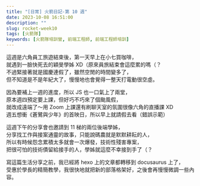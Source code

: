 ```yaml
---
title: "[日常] 火箭日記-第 10 週"
date: 2023-10-08 16:51:00
description: ""
slug: rocket-week10
tags: [火箭隊]
keywords: [火箭隊培訓營, 前端工程師, 前端工程師培訓]
---
```


這週是六角員工旅遊結束後，第一天早上在小七買咖啡，  
就遇到一臉快死去的穎旻學姊 XD（原來員旅結束會這麼累的嗎（？  
不過緊接著就是國慶連假了，雖然空閒的時間變多了，  
但不知道是不是年紀大了，慢慢地也會覺得一整天打電動很空虛。

<!-- truncate -->

因為要補上一週的進度，所以 JS 也一口氣上了兩堂，  
原本週四預定要上課，但好巧不巧來了個颱風假，  
就改成遠端了～用 Zoom 上課還有刷聊天室的氛圍很像六角的直播課 XD  
週五想衝《蒼鷺與少年》的首映日，所以早上就請假去看（錯誤示範）

這週下午的分享會也邀請到 11 梯的兩位後端學姊，  
分享找工作與接案通靈的故事，只能說碼農就是默默耕耘的人，  
所以有時候怨念累積太多就會一次爆發，技術性殘害專案，  
把很可怕的技術債留給接手的人，學姊就這麼不幸接到手了（？

寫這篇生活分享之前，我已經將 hexo 上的文章都轉移到 docusaurus 上了，  
受惠於學長的精簡教學，我很快地就把新的部落格架好，之後會再慢慢微調一些內容。
